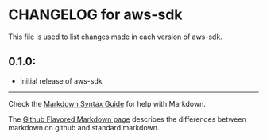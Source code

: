 # CHANGELOG for aws-sdk

This file is used to list changes made in each version of aws-sdk.

## 0.1.0:

* Initial release of aws-sdk

- - - 
Check the [Markdown Syntax Guide](http://daringfireball.net/projects/markdown/syntax) for help with Markdown.

The [Github Flavored Markdown page](http://github.github.com/github-flavored-markdown/) describes the differences between markdown on github and standard markdown.
